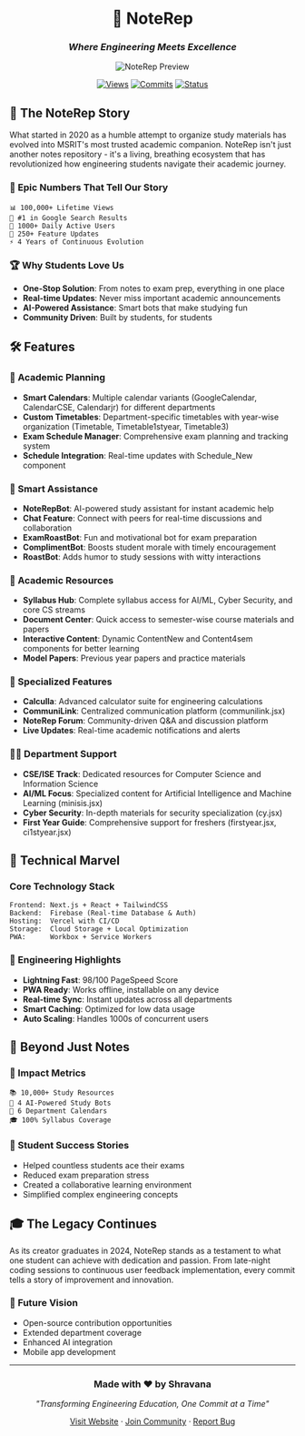 <div align="center">

# 🚀 NoteRep

### _Where Engineering Meets Excellence_

![NoteRep Preview](https://cdn.hashnode.com/res/hashnode/image/upload/v1687677374025/e87015a0-b063-4208-8eb6-165222be5c8f.png?w=1600&h=840&fit=crop&crop=entropy&auto=compress,format&format=webp)

[![Views](https://img.shields.io/badge/Views-100K+-blue.svg)](https://github.com/githubhosting/NoteRep)
[![Commits](https://img.shields.io/badge/Commits-250+-green.svg)](https://github.com/githubhosting/NoteRep)
[![Status](https://img.shields.io/badge/Status-Production-brightgreen.svg)](https://github.com/githubhosting/NoteRep)

</div>

## 🌟 The NoteRep Story

What started in 2020 as a humble attempt to organize study materials has evolved into MSRIT's most trusted academic companion. NoteRep isn't just another notes repository - it's a living, breathing ecosystem that has revolutionized how engineering students navigate their academic journey.

### 💫 Epic Numbers That Tell Our Story
```plaintext
📊 100,000+ Lifetime Views
🎯 #1 in Google Search Results
👥 1000+ Daily Active Users
🔄 250+ Feature Updates
⚡ 4 Years of Continuous Evolution
```

### 🏆 Why Students Love Us
- **One-Stop Solution**: From notes to exam prep, everything in one place
- **Real-time Updates**: Never miss important academic announcements
- **AI-Powered Assistance**: Smart bots that make studying fun
- **Community Driven**: Built by students, for students

## 🛠️ Features

### 📅 Academic Planning
- **Smart Calendars**: Multiple calendar variants (GoogleCalendar, CalendarCSE, Calendarjr) for different departments
- **Custom Timetables**: Department-specific timetables with year-wise organization (Timetable, Timetable1styear, Timetable3)
- **Exam Schedule Manager**: Comprehensive exam planning and tracking system
- **Schedule Integration**: Real-time updates with Schedule_New component

### 🤖 Smart Assistance
- **NoteRepBot**: AI-powered study assistant for instant academic help
- **Chat Feature**: Connect with peers for real-time discussions and collaboration
- **ExamRoastBot**: Fun and motivational bot for exam preparation
- **ComplimentBot**: Boosts student morale with timely encouragement
- **RoastBot**: Adds humor to study sessions with witty interactions

### 📘 Academic Resources
- **Syllabus Hub**: Complete syllabus access for AI/ML, Cyber Security, and core CS streams
- **Document Center**: Quick access to semester-wise course materials and papers
- **Interactive Content**: Dynamic ContentNew and Content4sem components for better learning
- **Model Papers**: Previous year papers and practice materials

### 🎯 Specialized Features
- **Calculla**: Advanced calculator suite for engineering calculations
- **CommuniLink**: Centralized communication platform (communilink.jsx)
- **NoteRep Forum**: Community-driven Q&A and discussion platform
- **Live Updates**: Real-time academic notifications and alerts

### 👨‍🎓 Department Support
- **CSE/ISE Track**: Dedicated resources for Computer Science and Information Science
- **AI/ML Focus**: Specialized content for Artificial Intelligence and Machine Learning (minisis.jsx)
- **Cyber Security**: In-depth materials for security specialization (cy.jsx)
- **First Year Guide**: Comprehensive support for freshers (firstyear.jsx, ci1styear.jsx)

## 🔧 Technical Marvel

### Core Technology Stack
```plaintext
Frontend: Next.js + React + TailwindCSS
Backend:  Firebase (Real-time Database & Auth)
Hosting:  Vercel with CI/CD
Storage:  Cloud Storage + Local Optimization
PWA:      Workbox + Service Workers
```

### 🌟 Engineering Highlights
- **Lightning Fast**: 98/100 PageSpeed Score
- **PWA Ready**: Works offline, installable on any device
- **Real-time Sync**: Instant updates across all departments
- **Smart Caching**: Optimized for low data usage
- **Auto Scaling**: Handles 1000s of concurrent users

## 💫 Beyond Just Notes

### 🎯 Impact Metrics
```plaintext
📚 10,000+ Study Resources
🤖 4 AI-Powered Study Bots
📅 6 Department Calendars
🎓 100% Syllabus Coverage
```

### 🌟 Student Success Stories
- Helped countless students ace their exams
- Reduced exam preparation stress
- Created a collaborative learning environment
- Simplified complex engineering concepts

## 🎓 The Legacy Continues

As its creator graduates in 2024, NoteRep stands as a testament to what one student can achieve with dedication and passion. From late-night coding sessions to continuous user feedback implementation, every commit tells a story of improvement and innovation.

### 🚀 Future Vision
- Open-source contribution opportunities
- Extended department coverage
- Enhanced AI integration
- Mobile app development

---

<div align="center">

### Made with ❤️ by Shravana

_"Transforming Engineering Education, One Commit at a Time"_

[Visit Website](https://noterep.vercel.app) · [Join Community](https://t.me/noterep) · [Report Bug](https://github.com/yourusername/NoteRep/issues)

</div>
